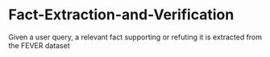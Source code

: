 # Fact-Extraction-and-Verification
Given a user query, a relevant fact supporting or refuting it is extracted from the FEVER dataset
